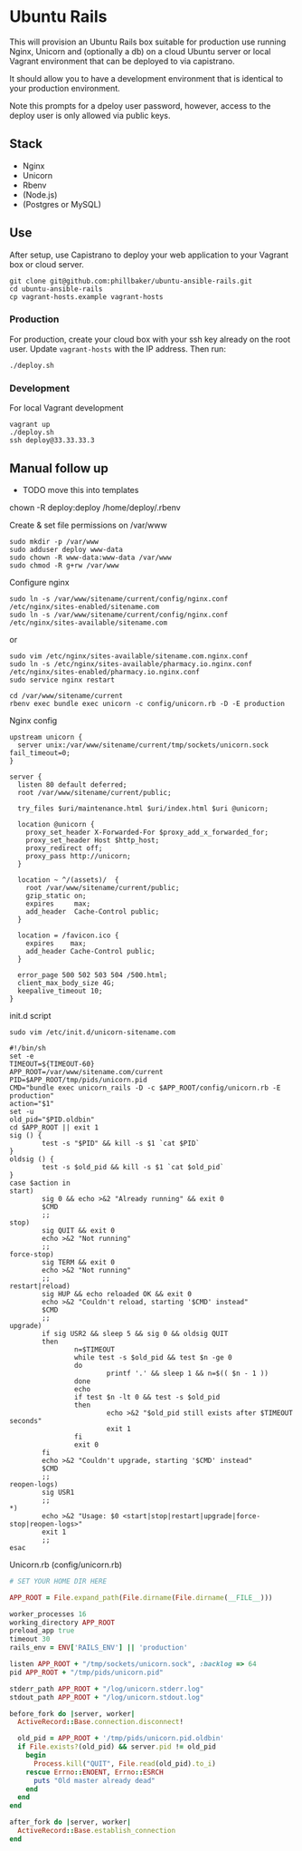 # Ubuntu Rails

This will provision an Ubuntu Rails box suitable for production use running Nginx, Unicorn and (optionally a db)
 on a cloud Ubuntu server or local Vagrant environment that can be deployed to via capistrano.

It should allow you to have a development environment that is identical to your production environment.

Note this prompts for a dpeloy user password, however, access to the deploy user is only allowed via public keys.

## Stack

+ Nginx
+ Unicorn
+ Rbenv
+ (Node.js)
+ (Postgres or MySQL)

## Use

After setup, use Capistrano to deploy your web application to your Vagrant box or cloud server.

```
git clone git@github.com:phillbaker/ubuntu-ansible-rails.git
cd ubuntu-ansible-rails
cp vagrant-hosts.example vagrant-hosts
```

### Production

For production, create your cloud box with your ssh key already on the root user. Update `vagrant-hosts` with the IP address. Then run:

```
./deploy.sh
```

### Development

For local Vagrant development

```
vagrant up
./deploy.sh
ssh deploy@33.33.33.3
```

## Manual follow up

* TODO move this into templates

chown -R deploy:deploy /home/deploy/.rbenv

Create & set file permissions on /var/www

```
sudo mkdir -p /var/www
sudo adduser deploy www-data
sudo chown -R www-data:www-data /var/www
sudo chmod -R g+rw /var/www
```

Configure nginx

```
sudo ln -s /var/www/sitename/current/config/nginx.conf /etc/nginx/sites-enabled/sitename.com
sudo ln -s /var/www/sitename/current/config/nginx.conf /etc/nginx/sites-available/sitename.com
```

or

```
sudo vim /etc/nginx/sites-available/sitename.com.nginx.conf
sudo ln -s /etc/nginx/sites-available/pharmacy.io.nginx.conf /etc/nginx/sites-enabled/pharmacy.io.nginx.conf
sudo service nginx restart

cd /var/www/sitename/current
rbenv exec bundle exec unicorn -c config/unicorn.rb -D -E production
```

Nginx config

```nginx
upstream unicorn {
  server unix:/var/www/sitename/current/tmp/sockets/unicorn.sock fail_timeout=0;
}

server {
  listen 80 default deferred;
  root /var/www/sitename/current/public;

  try_files $uri/maintenance.html $uri/index.html $uri @unicorn;

  location @unicorn {
    proxy_set_header X-Forwarded-For $proxy_add_x_forwarded_for;
    proxy_set_header Host $http_host;
    proxy_redirect off;
    proxy_pass http://unicorn;
  }

  location ~ ^/(assets)/  {
    root /var/www/sitename/current/public;
    gzip_static on;
    expires     max;
    add_header  Cache-Control public;
  }

  location = /favicon.ico {
    expires    max;
    add_header Cache-Control public;
  }

  error_page 500 502 503 504 /500.html;
  client_max_body_size 4G;
  keepalive_timeout 10;
}
```

init.d script

```
sudo vim /etc/init.d/unicorn-sitename.com
```

```
#!/bin/sh
set -e
TIMEOUT=${TIMEOUT-60}
APP_ROOT=/var/www/sitename.com/current
PID=$APP_ROOT/tmp/pids/unicorn.pid
CMD="bundle exec unicorn_rails -D -c $APP_ROOT/config/unicorn.rb -E production"
action="$1"
set -u
old_pid="$PID.oldbin"
cd $APP_ROOT || exit 1
sig () {
        test -s "$PID" && kill -s $1 `cat $PID`
}
oldsig () {
        test -s $old_pid && kill -s $1 `cat $old_pid`
}
case $action in
start)
        sig 0 && echo >&2 "Already running" && exit 0
        $CMD
        ;;
stop)
        sig QUIT && exit 0
        echo >&2 "Not running"
        ;;
force-stop)
        sig TERM && exit 0
        echo >&2 "Not running"
        ;;
restart|reload)
        sig HUP && echo reloaded OK && exit 0
        echo >&2 "Couldn't reload, starting '$CMD' instead"
        $CMD
        ;;
upgrade)
        if sig USR2 && sleep 5 && sig 0 && oldsig QUIT
        then
                n=$TIMEOUT
                while test -s $old_pid && test $n -ge 0
                do
                        printf '.' && sleep 1 && n=$(( $n - 1 ))
                done
                echo
                if test $n -lt 0 && test -s $old_pid
                then
                        echo >&2 "$old_pid still exists after $TIMEOUT seconds"
                        exit 1
                fi
                exit 0
        fi
        echo >&2 "Couldn't upgrade, starting '$CMD' instead"
        $CMD
        ;;
reopen-logs)
        sig USR1
        ;;
*)
        echo >&2 "Usage: $0 <start|stop|restart|upgrade|force-stop|reopen-logs>"
        exit 1
        ;;
esac
```




Unicorn.rb (config/unicorn.rb)

```ruby
# SET YOUR HOME DIR HERE

APP_ROOT = File.expand_path(File.dirname(File.dirname(__FILE__)))

worker_processes 16
working_directory APP_ROOT
preload_app true
timeout 30
rails_env = ENV['RAILS_ENV'] || 'production'

listen APP_ROOT + "/tmp/sockets/unicorn.sock", :backlog => 64
pid APP_ROOT + "/tmp/pids/unicorn.pid"

stderr_path APP_ROOT + "/log/unicorn.stderr.log"
stdout_path APP_ROOT + "/log/unicorn.stdout.log"

before_fork do |server, worker|
  ActiveRecord::Base.connection.disconnect!

  old_pid = APP_ROOT + '/tmp/pids/unicorn.pid.oldbin'
  if File.exists?(old_pid) && server.pid != old_pid
    begin
      Process.kill("QUIT", File.read(old_pid).to_i)
    rescue Errno::ENOENT, Errno::ESRCH
      puts "Old master already dead"
    end
  end
end

after_fork do |server, worker|
  ActiveRecord::Base.establish_connection
end
```
